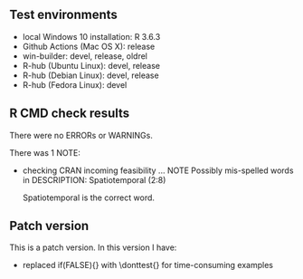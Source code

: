 ## Test environments
* local Windows 10 installation: R 3.6.3
* Github Actions (Mac OS X): release
* win-builder: devel, release, oldrel
* R-hub (Ubuntu Linux): devel, release
* R-hub (Debian Linux): devel, release
* R-hub (Fedora Linux): devel

## R CMD check results

There were no ERRORs or WARNINGs. 

There was 1 NOTE:

* checking CRAN incoming feasibility ... NOTE
  Possibly mis-spelled words in DESCRIPTION:
    Spatiotemporal (2:8)
    
  Spatiotemporal is the correct word. 
  
## Patch version
This is a patch version. In this version I have:

* replaced if(FALSE){} with \donttest{} for time-consuming examples

  
